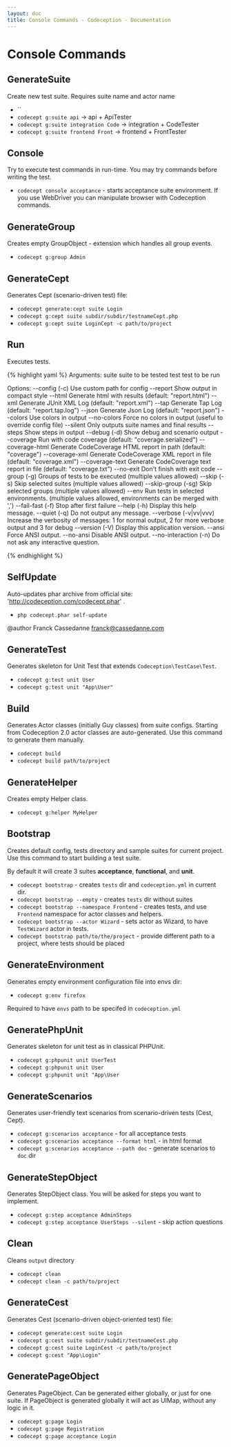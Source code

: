 ```yaml
---
layout: doc
title: Console Commands - Codeception - Documentation
---
```


# Console Commands

## GenerateSuite

Create new test suite. Requires suite name and actor name

* ``
* `codecept g:suite api` -> api + ApiTester
* `codecept g:suite integration Code` -> integration + CodeTester
* `codecept g:suite frontend Front` -> frontend + FrontTester




## Console

Try to execute test commands in run-time. You may try commands before writing the test.

* `codecept console acceptance` - starts acceptance suite environment. If you use WebDriver you can manipulate browser with Codeception commands.



## GenerateGroup

Creates empty GroupObject - extension which handles all group events.

* `codecept g:group Admin`



## GenerateCept

Generates Cept (scenario-driven test) file:

* `codecept generate:cept suite Login`
* `codecept g:cept suite subdir/subdir/testnameCept.php`
* `codecept g:cept suite LoginCept -c path/to/project`




## Run

Executes tests.

{% highlight yaml %}
Arguments:
 suite                 suite to be tested
 test                  test to be run

Options:
 --config (-c)         Use custom path for config
 --report              Show output in compact style
 --html                Generate html with results (default: "report.html")
 --xml                 Generate JUnit XML Log (default: "report.xml")
 --tap                 Generate Tap Log (default: "report.tap.log")
 --json                Generate Json Log (default: "report.json")
 --colors              Use colors in output
 --no-colors           Force no colors in output (useful to override config file)
 --silent              Only outputs suite names and final results
 --steps               Show steps in output
 --debug (-d)          Show debug and scenario output
 --coverage            Run with code coverage (default: "coverage.serialized")
 --coverage-html       Generate CodeCoverage HTML report in path (default: "coverage")
 --coverage-xml        Generate CodeCoverage XML report in file (default: "coverage.xml")
 --coverage-text       Generate CodeCoverage text report in file (default: "coverage.txt")
 --no-exit             Don't finish with exit code
 --group (-g)          Groups of tests to be executed (multiple values allowed)
 --skip (-s)           Skip selected suites (multiple values allowed)
 --skip-group (-sg)    Skip selected groups (multiple values allowed)
 --env                 Run tests in selected environments. (multiple values allowed, environments can be merged with ',')
 --fail-fast (-f)      Stop after first failure
 --help (-h)           Display this help message.
 --quiet (-q)          Do not output any message.
 --verbose (-v|vv|vvv) Increase the verbosity of messages: 1 for normal output, 2 for more verbose output and 3 for debug
 --version (-V)        Display this application version.
 --ansi                Force ANSI output.
 --no-ansi             Disable ANSI output.
 --no-interaction (-n) Do not ask any interactive question.

{% endhighlight %}




## SelfUpdate

Auto-updates phar archive from official site: 'http://codeception.com/codecept.phar' .

* `php codecept.phar self-update`

@author Franck Cassedanne <franck@cassedanne.com>



## GenerateTest

Generates skeleton for Unit Test that extends `Codeception\TestCase\Test`.

* `codecept g:test unit User`
* `codecept g:test unit "App\User"`



## Build

Generates Actor classes (initially Guy classes) from suite configs.
Starting from Codeception 2.0 actor classes are auto-generated. Use this command to generate them manually.

* `codecept build`
* `codecept build path/to/project`




## GenerateHelper

Creates empty Helper class.

* `codecept g:helper MyHelper`




## Bootstrap

Creates default config, tests directory and sample suites for current project. Use this command to start building a test suite.

By default it will create 3 suites **acceptance**, **functional**, and **unit**.

* `codecept bootstrap` - creates `tests` dir and `codeception.yml` in current dir.
* `codecept bootstrap --empty` - creates `tests` dir without suites
* `codecept bootstrap --namespace Frontend` - creates tests, and use `Frontend` namespace for actor classes and helpers.
* `codecept bootstrap --actor Wizard` - sets actor as Wizard, to have `TestWizard` actor in tests.
* `codecept bootstrap path/to/the/project` - provide different path to a project, where tests should be placed




## GenerateEnvironment

Generates empty environment configuration file into envs dir:

 * `codecept g:env firefox`

Required to have `envs` path to be specifed in `codeception.yml`



## GeneratePhpUnit

Generates skeleton for unit test as in classical PHPUnit.

* `codecept g:phpunit unit UserTest`
* `codecept g:phpunit unit User`
* `codecept g:phpunit unit "App\User`




## GenerateScenarios

Generates user-friendly text scenarios from scenario-driven tests (Cest, Cept).

* `codecept g:scenarios acceptance` - for all acceptance tests
* `codecept g:scenarios acceptance --format html` - in html format
* `codecept g:scenarios acceptance --path doc` - generate scenarios to `doc` dir



## GenerateStepObject

Generates StepObject class. You will be asked for steps you want to implement.

* `codecept g:step acceptance AdminSteps`
* `codecept g:step acceptance UserSteps --silent` - skip action questions




## Clean

Cleans `output` directory

* `codecept clean`
* `codecept clean -c path/to/project`




## GenerateCest

Generates Cest (scenario-driven object-oriented test) file:

* `codecept generate:cest suite Login`
* `codecept g:cest suite subdir/subdir/testnameCest.php`
* `codecept g:cest suite LoginCest -c path/to/project`
* `codecept g:cest "App\Login"`




## GeneratePageObject

Generates PageObject. Can be generated either globally, or just for one suite.
If PageObject is generated globally it will act as UIMap, without any logic in it.

* `codecept g:page Login`
* `codecept g:page Registration`
* `codecept g:page acceptance Login`



